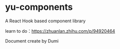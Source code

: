 # yu-components
A React Hook based component library

learn to do：https://zhuanlan.zhihu.com/p/94920464

Document create by Dumi  
